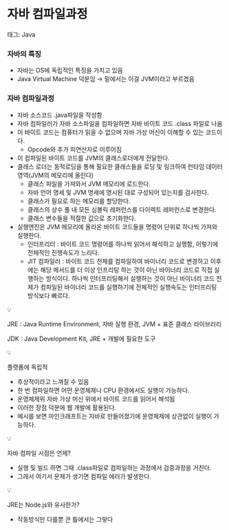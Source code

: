 # 자바 컴파일과정

태그: Java

### 자바의 특징

- 자바는 OS에 독립적인 특징을 가지고 있음
- Java Virtual Machine 덕분임 → 밑에서는 이걸 JVM이라고 부르겠음

### 자바 컴파일과정

- 자바 소스코드 .java파일을 작성함
- 자바 컴파일러가 자바 소스파일을 컴파일하면 자바 바이트 코드 .class 파일로 나옴
- 이 바이트 코드는 컴퓨터가 읽을 수 없으며 자바 가상 머신이 이해할 수 있는 코드이다.
    - Opcode와 추가 피연산자로 이루어짐
- 이 컴파일된 바이트 코드를 JVM의 클래스로더에게 전달한다.
- 클래스 로더는 동적로딩을 통해 필요한 클래스들을 로딩 및 링크하여 런타임 데이터 영역(JVM의 메모리에 올린다)
    - 클래스 파일을 가져와서 JVM 메모리에 로드한다.
    - 자바 언어 명세 및 JVM 명세에 명시된 대로 구성되어 있는지를 검사한다.
    - 클래스가 필요로 하는 메모리를 할당한다.
    - 클래스의 상수 풀 내 모든 심볼릭 레퍼런스를 다이렉트 레퍼런스로 변경한다.
    - 클래스 변수들을 적절한 값으로 초기화한다.
- 실행엔진은 JVM 메모리에 올라온 바이트 코드들을 명령어 단위로 하나씩 가져와 실행한다.
    - 인터프리터 : 바이트 코드 명령어를 하나씩 읽어서 해석하고 실행함, 이렇기에 전체적인 진행속도가 느리다.
    - JIT 컴파일러 : 바이트 코드 전체를 컴파일하여 바이너리 코드로 변경하고 이후에는 해당 메서드를 더 이상 인프리팅 하는 것이 아닌 바이너리 코드로 직접 실행하는 방식이다. 하나씩 인터프리팅해서 실행하는 것이 아닌 바이너리 코드 전체가 컴파일된 바이너리 코드를 실행하기에 전체적인 실행속도는 인터프리팅 방식보다 빠르다.

<aside>
💡

JRE  : Java Runtime Environment, 자바 실행 환경, JVM + 표준 클래스 라이브러리

JDK : Java Development Kit, JRE + 개발에 필요한 도구

</aside>

<aside>
💡

플랫폼에 독립적

- 추상적이라고 느껴질 수 있음
- 한 번 컴파일하면 어떤 운영체제나 CPU 환경에서도 실행이 가능하다.
- 운영체제위 자바 가상 머신 위에서 바이트 코드를 읽어서 해석됨
- 이러한 장점 덕분에 웹 개발에 활용된다.
- 예시를 보면 마인크래프트는 자바로 만들어졌기에 운영체제에 상관없이 실행이 가능하다.
</aside>

<aside>
💡

자바 컴파일 시점은 언제?

- 실행 및 빌드 하면 그때 .class파일로 컴파일하는 과정에서 검증과정을 거친다.
- 그래서 여기서 문제가 생기면 컴파일 에러가 발생한다.
</aside>

<aside>
💡

JRE는 Node.js와 유사한가?

- 작동방식만 다를뿐 큰 틀에서는 그렇다
</aside>